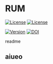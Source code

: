 # RUM
[![License](https://img.shields.io/badge/License-CC--BY--4.0-green.svg)](https://github.com/KuratateH/RUM-README.md\_flows/blob/main/LICENSE)
[![License](https://img.shields.io/badge/License-CC--0-green.svg)](https://github.com/KuratateH/RUM-README.md\_flows/blob/main/LICENSE)

[![Version](https://img.shields.io/badge/Version-1.0.4-green.svg)](https://github.com/tamada/developing\_flows/releases/tag/v1.0.4)
[![DOI](https://zenodo.org/badge/335323499.svg)](https://zenodo.org/badge/latestdoi/335323499)

readme

## aiueo

##
